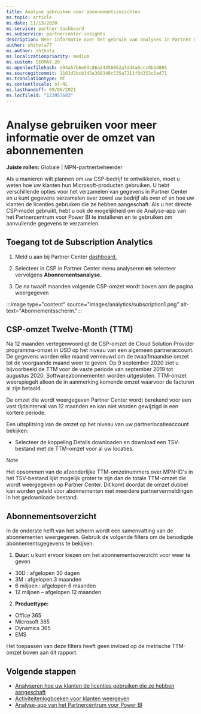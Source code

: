 ```yaml
---
title: Analyse gebruiken voor abonnementsinzichten
ms.topic: article
ms.date: 11/13/2020
ms.service: partner-dashboard
ms.subservice: partnercenter-insights
description: Meer informatie over het gebruik van analyses in Partner Center om meer inzicht te krijgen in uw bedrijf en hoe uw klanten de licenties gebruiken die u hebt aangeschaft.
author: shthota77
ms.author: shthota
ms.localizationpriority: medium
ms.custom: SEOMAY.20
ms.openlocfilehash: e94a57b6e93c86a24458862a3dd4a6ccc0b14885
ms.sourcegitcommit: 1161d5bcb345e368348c535a7211f0d353c5a471
ms.translationtype: MT
ms.contentlocale: nl-NL
ms.lasthandoff: 09/09/2021
ms.locfileid: "123957683"
---
```

# <a name="use-analytics-to-learn-more-about-subscription-revenue"></a>Analyse gebruiken voor meer informatie over de omzet van abonnementen

**Juiste rollen:** Globale | MPN-partnerbeheerder

Als u manieren wilt plannen om uw CSP-bedrijf te ontwikkelen, moet u weten hoe uw klanten hun Microsoft-producten gebruiken. U hebt verschillende opties voor het verzamelen van gegevens in Partner Center en u kunt gegevens verzamelen over zowel uw bedrijf als over of en hoe uw klanten de licenties gebruiken die ze hebben aangeschaft. Als u het directe CSP-model gebruikt, hebt u ook de mogelijkheid om de Analyse-app van het Partnercentrum voor Power BI te installeren en te gebruiken om aanvullende gegevens te verzamelen.

## <a name="access-to-the-subscription-analytics"></a>Toegang tot de Subscription Analytics

1. Meld u aan bij Partner Center [dashboard.](https://partner.microsoft.com/dashboard/home)
1. Selecteer in CSP in Partner Center menu analyseren **en** selecteer vervolgens **Abonnementsanalyse.**

1. De na twaalf maanden volgende CSP-omzet wordt boven aan de pagina weergegeven

:::image type="content" source="images/analytics/subscription1.png" alt-text="Abonnementsscherm.":::

## <a name="trailing-twelve-month-ttm-csp-revenue"></a>CSP-omzet Twelve-Month (TTM)

Na 12 maanden vertegenwoordigt de CSP-omzet de Cloud Solution Provider programma-omzet in USD op het niveau van een algemeen partneraccount. De gegevens worden elke maand vernieuwd om de twaalfmaandse omzet tot de voorgaande maand weer te geven. Op 9 september 2020 ziet u bijvoorbeeld de TTM voor de vaste periode van september 2019 tot augustus 2020. Softwareabonnementen worden uitgesloten. TTM-omzet weerspiegelt alleen de in aanmerking komende omzet waarvoor de facturen al zijn betaald. 

De omzet die wordt weergegeven Partner Center wordt berekend voor een vast tijdsinterval van 12 maanden en kan niet worden gewijzigd in een kortere periode.

Een uitsplitsing van de omzet op het niveau van uw partnerlocatieaccount bekijken:

- Selecteer de koppeling Details downloaden en download een TSV-bestand met de TTM-omzet voor al uw locaties.

>[!NOTE] 
>Het opsommen van de afzonderlijke TTM-omzetnummers over MPN-ID's in het TSV-bestand lijkt mogelijk groter te zijn dan de totale TTM-omzet die wordt weergegeven op Partner Center. Dit komt doordat de omzet dubbel kan worden geteld voor abonnementen met meerdere partnervermeldingen in het gedownloade bestand.

## <a name="subscription-summary"></a>Abonnementsoverzicht

In de onderste helft van het scherm wordt een samenvatting van de abonnementen weergegeven. Gebruik de volgende filters om de benodigde abonnementsgegevens te bekijken:  

1. **Duur:** u kunt ervoor kiezen om het abonnementsoverzicht voor weer te geven 

- 30D : afgelopen 30 dagen
- 3M : afgelopen 3 maanden
- 6 miljoen : afgelopen 6 maanden
- 12 miljoen – afgelopen 12 maanden

2. **Producttype:**
 
- Office 365
- Microsoft 365
- Dynamics 365
- EMS

Het toepassen van deze filters heeft geen invloed op de metrische TTM-omzet boven aan dit rapport.


 
## <a name="next-steps"></a>Volgende stappen

- [Analyseren hoe uw klanten de licenties gebruiken die ze hebben aangeschaft](increasing-adoption-and-satisfaction.md)  
- [Activiteitenlogboeken voor klanten weergeven](activity-logs.md)
- [Analyse-app van het Partnercentrum voor Power BI](power-bi-app-for-direct-partners.md)






